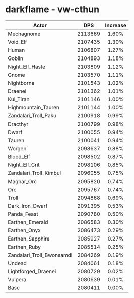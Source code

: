 # darkflame - vw-cthun
| Actor | DPS | Increase |
|---|:---:|:---:|
|Mechagnome|2113669|1.60%|
|Void_Elf|2107435|1.30%|
|Human|2106807|1.27%|
|Goblin|2104893|1.18%|
|Night_Elf_Haste|2103809|1.12%|
|Gnome|2103570|1.11%|
|Nightborne|2101543|1.02%|
|Draenei|2101362|1.01%|
|Kul_Tiran|2101146|1.00%|
|Highmountain_Tauren|2101144|1.00%|
|Zandalari_Troll_Paku|2100918|0.99%|
|Dracthyr|2100799|0.98%|
|Dwarf|2100055|0.94%|
|Tauren|2100041|0.94%|
|Worgen|2098637|0.88%|
|Blood_Elf|2098502|0.87%|
|Night_Elf_Crit|2098106|0.85%|
|Zandalari_Troll_Kimbul|2096055|0.75%|
|Maghar_Orc|2095820|0.74%|
|Orc|2095767|0.74%|
|Troll|2094868|0.69%|
|Dark_Iron_Dwarf|2091395|0.53%|
|Panda_Feast|2090780|0.50%|
|Earthen_Emerald|2086583|0.30%|
|Earthen_Onyx|2086473|0.29%|
|Earthen_Sapphire|2085927|0.27%|
|Earthen_Ruby|2085514|0.25%|
|Zandalari_Troll_Bwonsamdi|2084269|0.19%|
|Undead|2084061|0.18%|
|Lightforged_Draenei|2080729|0.02%|
|Vulpera|2080639|0.01%|
|Base|2080411|0.00%|
